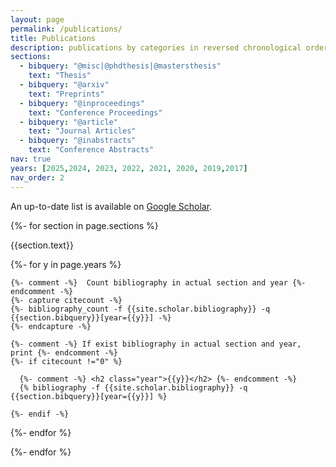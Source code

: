 ```yaml
---
layout: page
permalink: /publications/
title: Publications
description: publications by categories in reversed chronological order.
sections:
  - bibquery: "@misc|@phdthesis|@mastersthesis"
    text: "Thesis"
  - bibquery: "@arxiv"
    text: "Preprints"
  - bibquery: "@inproceedings"
    text: "Conference Proceedings"
  - bibquery: "@article"
    text: "Journal Articles"
  - bibquery: "@inabstracts"
    text: "Conference Abstracts"
nav: true
years: [2025,2024, 2023, 2022, 2021, 2020, 2019,2017]
nav_order: 2
---
```

<!-- _pages/publications.md -->
An up-to-date list is available on [Google Scholar](https://scholar.google.com/citations?user=HuXdcKkAAAAJ&hl=en).

<div class="publications">

{%- for section in page.sections %}
  <a id="{{section.text}}"></a>
  <p class="bibtitle">{{section.text}}</p>
  {%- for y in page.years %}

    {%- comment -%}  Count bibliography in actual section and year {%- endcomment -%}
    {%- capture citecount -%}
    {%- bibliography_count -f {{site.scholar.bibliography}} -q {{section.bibquery}}[year={{y}}] -%}
    {%- endcapture -%}

    {%- comment -%} If exist bibliography in actual section and year, print {%- endcomment -%}
    {%- if citecount !="0" %}

      {%- comment -%} <h2 class="year">{{y}}</h2> {%- endcomment -%}
      {% bibliography -f {{site.scholar.bibliography}} -q {{section.bibquery}}[year={{y}}] %}

    {%- endif -%}

  {%- endfor %}

{%- endfor %}

</div>

